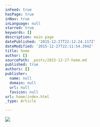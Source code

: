 ```yaml
---
inFeed: true
hasPage: true
inNav: true
inLanguage: null
starred: true
keywords: []
description: main page
datePublished: '2015-12-27T22:12:24.117Z'
dateModified: '2015-12-27T22:11:54.394Z'
title: home
author: []
sourcePath: _posts/2015-12-27-home.md
published: true
authors: []
publisher:
  name: null
  domain: null
  url: null
  favicon: null
url: home/index.html
_type: Article

---
```

![](https://the-grid-user-content.s3-us-west-2.amazonaws.com/1919a95c-6b03-454e-963b-9de9924b2dc0.jpg)
